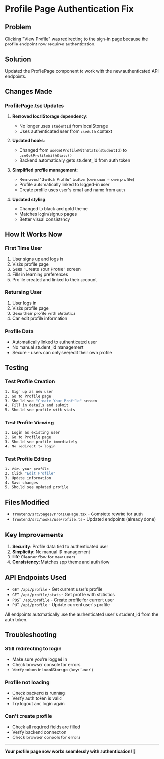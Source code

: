 # Profile Page Authentication Fix

## Problem
Clicking "View Profile" was redirecting to the sign-in page because the profile endpoint now requires authentication.

## Solution
Updated the ProfilePage component to work with the new authenticated API endpoints.

## Changes Made

### ProfilePage.tsx Updates

1. **Removed localStorage dependency**:
   - No longer uses `studentId` from localStorage
   - Uses authenticated user from `useAuth` context

2. **Updated hooks**:
   - Changed from `useGetProfileWithStats(studentId)` to `useGetProfileWithStats()`
   - Backend automatically gets student_id from auth token

3. **Simplified profile management**:
   - Removed "Switch Profile" button (one user = one profile)
   - Profile automatically linked to logged-in user
   - Create profile uses user's email and name from auth

4. **Updated styling**:
   - Changed to black and gold theme
   - Matches login/signup pages
   - Better visual consistency

## How It Works Now

### First Time User
1. User signs up and logs in
2. Visits profile page
3. Sees "Create Your Profile" screen
4. Fills in learning preferences
5. Profile created and linked to their account

### Returning User
1. User logs in
2. Visits profile page
3. Sees their profile with statistics
4. Can edit profile information

### Profile Data
- Automatically linked to authenticated user
- No manual student_id management
- Secure - users can only see/edit their own profile

## Testing

### Test Profile Creation
```bash
1. Sign up as new user
2. Go to Profile page
3. Should see "Create Your Profile" screen
4. Fill in details and submit
5. Should see profile with stats
```

### Test Profile Viewing
```bash
1. Login as existing user
2. Go to Profile page
3. Should see profile immediately
4. No redirect to login
```

### Test Profile Editing
```bash
1. View your profile
2. Click "Edit Profile"
3. Update information
4. Save changes
5. Should see updated profile
```

## Files Modified

- `frontend/src/pages/ProfilePage.tsx` - Complete rewrite for auth
- `frontend/src/hooks/useProfile.ts` - Updated endpoints (already done)

## Key Improvements

1. **Security**: Profile data tied to authenticated user
2. **Simplicity**: No manual ID management
3. **UX**: Cleaner flow for new users
4. **Consistency**: Matches app theme and auth flow

## API Endpoints Used

- `GET /api/profile` - Get current user's profile
- `GET /api/profile/stats` - Get profile with statistics
- `POST /api/profile` - Create profile for current user
- `PUT /api/profile` - Update current user's profile

All endpoints automatically use the authenticated user's student_id from the auth token.

## Troubleshooting

### Still redirecting to login
- Make sure you're logged in
- Check browser console for errors
- Verify token in localStorage (key: 'user')

### Profile not loading
- Check backend is running
- Verify auth token is valid
- Try logout and login again

### Can't create profile
- Check all required fields are filled
- Verify backend connection
- Check browser console for errors

---

**Your profile page now works seamlessly with authentication! 🎉**
